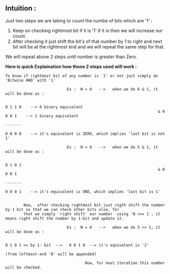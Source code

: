 ## Intuition : 

Just two steps we are taking to count the numbe of bits which are '1' :
1. Keep on checking rightmost bit if it is '1' if it is then we will increase our count.
2. After checking it just shift the bit's of that number by 1 to right and next bit will be at the rightmost end and
    we will repeat the same step for that. 

We will repeat above 2 steps until number is greater than Zero.

**Here is quick Explaination how those 2 steps used will work :**
``` 
To know if rightmost bit of any number is '1' or not just simply do 'Bitwise AND' with '1'
                           
                           Ex :  N = 6   -->   when we do 6 & 1, it will be done as : 

                                                                       0 1 1 0    --> 6 binary equivalent
                                                                   & 0 0 0 1    --> 1 binary equivalent
                                                                       -------
                                                                       0 0 0 0    --> it's equivalent is ZERO, which implies 'last bit is not 1'

                           Ex :  N = 6   -->   when we do 5 & 1, it will be done as : 

                                                                       0 1 0 1
                                                                   & 0 0 0 1
                                                                       -------
                                                                       0 0 0 1    --> it's equivalent is ONE, which implies 'last bit is 1' 
                                                                        
                                                                        
        Now,  after checking rightmost bit just rigth shift the number by 1 bit so that we can check other bits also, for
        that we simply 'right shift' our number  using 'N >>= 1', it means right shift the number by 1-bit and update it.

                           Ex :  N = 6   -->   when we do 5 >> 1, it will be done as : 

                                                                       0 1 0 1 >> by 1- bit  -->   0 0 1 0  --> it's equivalent is '2'
                                                                                                                 (from leftmost-end '0' will be appended) 
                                                                                                                    
                                   Now, for next iteration this number will be checked.
```